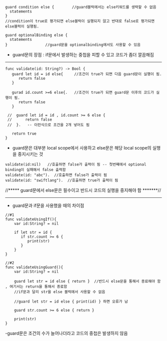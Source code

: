 ```
guard condition else {        //guard블럭에서는 else키워드를 생략할 수 없음
  statements
}
//condition이 true로 평가되면 else블럭이 실행되지 않고 반대로 false로 평가되면 else블럭이 실행됨.
```

```
guard optionalBinding else {
  statements
}                 //guard문을 optionalbinding에서도 사용할 수 있음
```

- guard문의 장점 : if문에서 발생하는 중첩을 피할 수 있고 코드가 좀더 깔끔해짐

------------------------------------------------------------------------
```
func validate(id: String?) -> Bool {  
   guard let id = id else{     //조건이 true가 되면 다음 guard문이 실행이 됨.
      return false
   }
   
   gurad id.count >=6 else{.   //조건이 true가 되면 guard문 이후의 코드가 실행이 됨.
      return false
   }
   
 //  guard let id = id , id.count >= 6 else {
 //      return false
 //  }.   -- 이런식으로 조건을 2개 넣어도 됨
   
   return true
}
```
- guard문은 대부분 local scope에서 사용하고 else문은 해당 local scope의 실행을 중지시키는 것
```
validate(id:nil)   //호출하면 false가 출력이 됨 -- 첫번쨰에서 optional binding이 실패해서 false 출력함
validate(id: "abc").  //호출하면 false가 출력이 됨
validate(id: "swiftlang").  //호출하면 true가 출력이 됨
```
//***** guard문에서 else문은 필수이고 반드시 코드의 실행을 중지해야 함 *******//

-----------------------------------------------------------------------
- guard문과 if문을 사용했을 때의 차이점
```
//#1
func validateUsingIf(){
    var id:String? = nil
    
    if let str = id {
       if str.count >= 6 {
          print(str)
       }
    }
}
```
```
//#2
func validateUsingGuard(){
    var id:String? = nil
    
    guard let str = id else { return }  //반드시 else문을 통해서 종료해야 함 , 여기서는 return을 통해서 종료함
    //if문과 달리 str을 else 블럭에서 사용할 수 없음
    
    //guard let str = id else { print(id) } 하면 오류가 남
    
    guard str.count >= 6 else { return }
    
    print(str)
}
```
-guard문은 조건의 수가 늘어나더라고 코드의 중첩은 발생하지 않음

